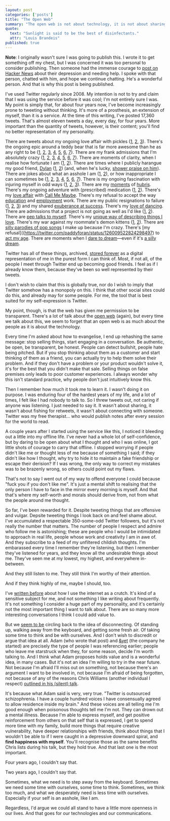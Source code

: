 ```yaml
---
layout: post
categories: ['posts']
title: "The Open Web"
summary: "The open web is not about technology, it is not about sharing source code or ideas. It's about people."
quote:
  text: "Sunlight is said to be the best of disinfectants."
  attr: "Louis Brandeis"
published: true
---
```


**Note**: I originally wasn't sure I was going to publish this. I wrote it to get something off my chest, but I was concerned it was too personal to consider publishing. Then someone had the immense courage to [post on Hacker News](http://news.ycombinator.com/item?id=4928031) about their depression and needing help. I spoke with that person, chatted with him, and hope we continue chatting. He's a wonderful person. And that is why this post is being published.

I've used Twitter regularly since 2008. My intention is not to try and claim that I was using the service before it was cool; I'm not entirely sure I was. My point is simply that, for about four years now, I've become increasingly prone to tweeting without thinking. It's more of a prosthesis, an extension of myself, than it is a service. At the time of this writing, I've posted 17,360 tweets. That's almost eleven tweets a day, every day, for four years. More important than the quantity of tweets, however, is their content; you'll find no better representation of my personality.

There are tweets about my ongoing love affair with pickles ([1](https://twitter.com/paddyforan/status/237909972845989891), [2](https://twitter.com/paddyforan/status/181827744177471490), [3](https://twitter.com/paddyforan/status/181850241677533184)). There's the ongoing epic around a teddy bear that is far more awesome than he as any right to be ([1](https://twitter.com/paddyforan/status/253205166713606144), [2](https://twitter.com/paddyforan/status/228026749231976448), [3](https://twitter.com/paddyforan/status/209578417073557504), [4](https://twitter.com/paddyforan/status/210383246503067648), [5](https://twitter.com/paddyforan/status/212796718834655232), [6](https://twitter.com/paddyforan/status/216209161757786113), [7](https://twitter.com/paddyforan/status/187942048291225601)). There are my frank admissions that I'm absolutely crazy ([1](https://twitter.com/paddyforan/status/253310599184936960), [2](https://twitter.com/paddyforan/status/219846725056204800), [3](https://twitter.com/paddyforan/status/229548185536835584), [4](https://twitter.com/paddyforan/status/191441955295727616), [5](https://twitter.com/paddyforan/status/171635085362212864), [6](https://twitter.com/paddyforan/status/150873123229671424), [7](https://twitter.com/paddyforan/status/129781120601563138)). There are moments of clarity, when I realise how fortunate I am ([1](https://twitter.com/paddyforan/status/223447925387309056), [2](https://twitter.com/paddyforan/status/128909896895832065)). There are times where I publicly harangue my good friend, [Dylan](http://dstaley.me) ([1](https://twitter.com/paddyforan/status/223530561652785152), [2](https://twitter.com/paddyforan/status/223524945983057920)) (and, when he's lucky, [shower praise on him](https://twitter.com/paddyforan/status/46782256857092096)). There are jokes about what an asshole I am ([1](https://twitter.com/paddyforan/status/223551826258169857), [2](https://twitter.com/paddyforan/status/229561938391203840)), or how inappropriate I can sometimes be ([1](https://twitter.com/paddyforan/status/223793465920733184), [2](https://twitter.com/paddyforan/status/127399820594905088), [3](https://twitter.com/paddyforan/status/127600022610124800), [4](https://twitter.com/paddyforan/status/42739443421032448), [5](https://twitter.com/paddyforan/status/45983292222214144), [6](https://twitter.com/paddyforan/status/107602520133746688), [7](https://twitter.com/paddyforan/status/992113974)). There is my ongoing fascination with injuring myself in odd ways ([1](https://twitter.com/paddyforan/status/227743566674395136), [2](https://twitter.com/paddyforan/status/206887198727999489), [3](https://twitter.com/paddyforan/status/186214559185510400)). There are my [moments](https://twitter.com/paddyforan/status/229530231088758784) of [hubris](https://twitter.com/paddyforan/status/182552841725022208). There's my ongoing adventure with (prescribed) medication ([1](https://twitter.com/paddyforan/status/230432235893964801), [2](https://twitter.com/paddyforan/status/179097445945458688)). There's my [love affair](https://twitter.com/paddyforan/status/232212555601424386) with [Call Me Maybe](https://twitter.com/paddyforan/status/232357011650670592). There's my refusal to accept the way [education](https://twitter.com/paddyforan/status/201988502718648321) and [employment](https://twitter.com/paddyforan/status/196976483854598144) work. There are my public resignations to failure ([1](https://twitter.com/paddyforan/status/206542282382512128), [2](https://twitter.com/paddyforan/status/217433358580449282), [3](https://twitter.com/paddyforan/status/29654692283813888)) and my shared [exuberance at success](https://twitter.com/paddyforan/status/127905853109043200). There's my [love of dancing](https://twitter.com/paddyforan/status/189179814261956610). There are admissions that a project is not going as well as I'd like ([1](https://twitter.com/paddyforan/status/161190210976227330), [2](https://twitter.com/paddyforan/status/128003752698449920)). There are [pep talks to myself](https://twitter.com/paddyforan/status/162582849931853824). There's my [unique way of describing things I love](https://twitter.com/paddyforan/status/165036297306640385). There's my war against my roommate's demon kittens ([1](https://twitter.com/paddyforan/status/168057629665529858), [2](https://twitter.com/paddyforan/status/147591100637519872)). There are [silly parodies of pop songs](https://twitter.com/paddyforan/status/170660140599615488) I make up because I'm crazy. There's [my refusal]((https://twitter.com/paddyforan/status/126009522824298497) to [act my age](https://twitter.com/paddyforan/status/106007217576214531). There are moments when I [dare to dream](https://twitter.com/paddyforan/status/56037491454644224)&mdash;even if it's [a silly dream](https://twitter.com/paddyforan/status/24902547073).

Twitter has all of these things, archived, [stored forever](http://blogs.loc.gov/loc/2010/04/how-tweet-it-is-library-acquires-entire-twitter-archive/) as a digital representation of me in the purest form I can think of. Most, if not all, of the people I meet through Twitter end up becoming good friends. I feel as if I already know them, because they've been so well represented by their tweets.

I don't wish to claim that this is globally true, nor do I wish to imply that Twitter somehow has a monopoly on this. I think that other social sites could do this, and already may for some people. For me, the tool that is best suited for my self-expression is Twitter.

My point, though, is that the web has given me permission to be transparent. There's a lot of talk about the [open web](http://www.google.com/intl/en/takeaction/whats-at-stake/) (again), but every time we talk about this, we seem to forget that an open web is as much about the people as it is about the technology.

Every time I'm asked about how to evangelise, I end up rehashing the same message: stop selling things, start engaging in a conversation. Be authentic, be open, be transparent, be honest. People can detect bullshit, people hate being pitched. But if you stop thinking about them as a customer and start thinking of them as a friend, you can actually try to help them solve their problem. And if they don't have a problem or your product wouldn't solve it, it's for the best that you didn't make that sale. Selling things on false premises only leads to poor customer experiences. I always wonder why this isn't standard practice, why people don't just intuitively know this.

Then I remember how much it took me to learn it. I wasn't doing it on purpose. I was enduring four of the hardest years of my life, and a lot of times, I felt like I had nobody to talk to. So I threw tweets out, not caring if anyone was listening. I just needed to say it. It wasn't about sharing, it wasn't about fishing for retweets, it wasn't about connecting with someone. Twitter was my free therapist… who would publish notes after every session for the world to read.

A couple years after I started using the service like this, I noticed it bleeding out a little into my offline life. I've never had a whole lot of self-confidence, but by daring to be open about what I thought and who I was online, I got little shots of courage to carry that offline. I stopped worrying if people didn't like me or thought less of me because of something I said; if they didn't like how I thought, why try to hide it to maintain a fake friendship or escape their derision? If I was wrong, the only way to correct my mistakes was to be brazenly wrong, so others could point out my flaws.

That's not to say I went out of my way to offend everyone I could because "fuck you if you don't like me". It's just a mental shift to realising that the only person I have to face in the mirror every morning is myself. And that that's where my self-worth and morals should derive from, not from what the people around me thought.

So far, I've been rewarded for it. Despite tweeting things that are offensive and vulgar. Depsite tweeting things I look back on and feel shame about. I've accumulated a respectable 350-some-odd Twitter followers, but it's not really the number that matters. The number of people I respect and admire who follow me is astonishing; these are people who I would be intimidated to approach in real life, people whose work and creativity I am in awe of. And they subscribe to a feed of my unfiltered childish thoughts. I'm embarassed every time I remember they're listening, but then I remember they've listened for years, and they know all the undesirable things about me. They've seen me at my lowest, my highest, and everywhere in-between.

And they still listen to me. They still think I'm worthy of their attention.

And if they think highly of me, maybe I should, too.

I've [written before](https://plus.google.com/112924888792635085586/posts/8Go2tSYpZwS) about how I use the internet as a crutch. It's kind of a sensitive subject for me, and not something I like writing about frequently. It's not something I consider a huge part of my personality, and it's certainly not the most important thing I want to talk about. There are so many more interesting conversations I think I could add value to.

But we [seem to be](http://adambrault.com/post/37201680402/i-quit-twitter-for-a-month-and-it-completely-changed-my) circling back to the idea of disconnecting. Of standing up, walking away from the keyboard, and getting some fresh air. Of taking some time to think and be with ourselves. And I don't wish to discredit or argue that idea at all. Adam (who wrote that post) and [&amp;yet](http://andyet.net) (the company he started) are precisely the type of people I was referencing earlier; people who leave me starstruck when they, for some reason, decide I'm worth talking to. And I think what Adam proposes holds value and is a wonderful idea, in many cases. But it's not an idea I'm willing to try in the near future. Not because I'm afraid I'll miss out on something, not because there's an argument I want to be involved in, not because I'm afraid of being forgotten, not because of any of the reasons Chris Williams (another individual I respect) [outlined in his (silent) talk](http://www.youtube.com/watch?v=x7LchINN7lU).

It's because what Adam said is very, very true. "Twitter is outsourced schizophrenia. I have a couple hundred voices I have consensually agreed to allow residence inside my brain." And these voices are all telling me I'm good enough when poisonous thoughts tell me I'm not. They can drown out a mental illness. Because I'm able to express myself, and get positive reinforcement from others on that self that is expressed, I get to spend more time with my family, build more things that require creative vulnerability, have deeper relationships with friends, think about things that I wouldn't be able to if I were caught in a depressive downward spiral, and **find happiness with myself**. You'll recognise those as the same benefits Chris lists during his talk, but they hold true. And that last one is the most important.

Four years ago, I couldn't say that.

Two years ago, I couldn't say that.

Sometimes, what we need is to step away from the keyboard. Sometimes we need some time with ourselves, some time to think. Sometimes, we think too much, and what we desperately need is less time with ourselves. Especially if your self is an asshole, like I am.

Regardless, I'd argue we could all stand to have a little more openness in our lives. And that goes for our technologies and our communications.
